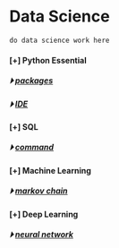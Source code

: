 
# Data Science 
```
do data science work here
```

#### [+] Python Essential
##### &#x23f5; [packages](./essential/python_package.md)
##### &#x23f5; [IDE](./essential/ide.md)

#### [+] SQL 
##### &#x23f5; [command](./sql)

#### [+] Machine Learning
##### &#x23f5; [markov chain](./markov_chain)

#### [+] Deep Learning
##### &#x23f5; [neural network](./neural_network)
